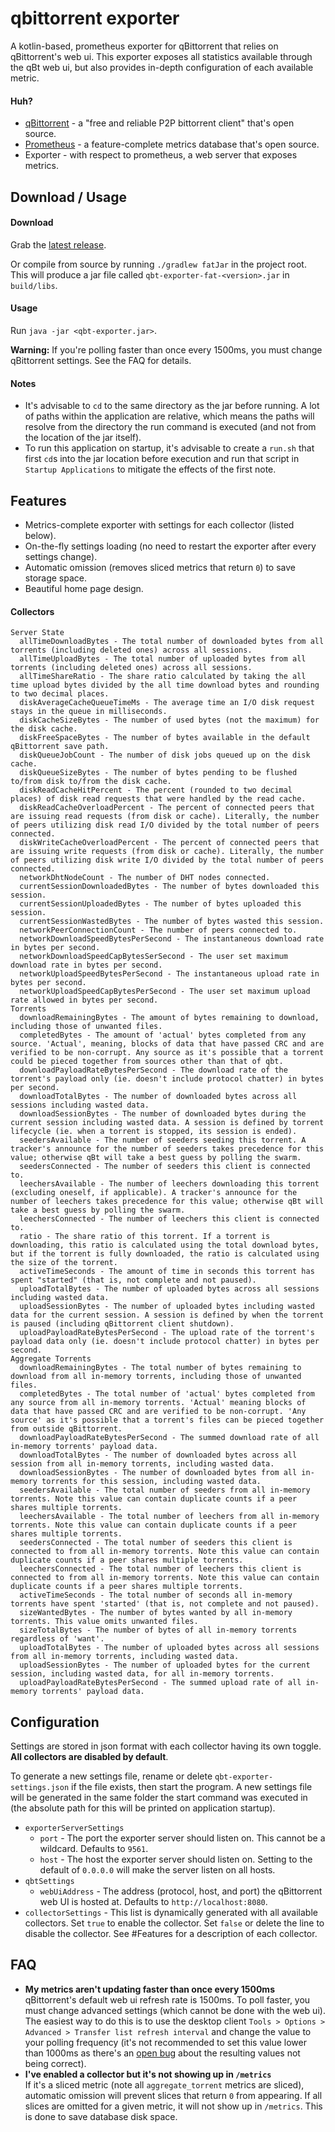 # qbittorrent exporter
A kotlin-based, prometheus exporter for qBittorrent that relies on qBittorrent's web ui. This
exporter exposes all statistics available through the qBt web ui, but also provides in-depth
configuration of each available metric.

#### Huh?
 - [qBittorrent](https://www.qbittorrent.org/) - a "free and reliable P2P bittorrent client" that's
   open source.
 - [Prometheus](https://prometheus.io/) - a feature-complete metrics database that's open source.
 - Exporter - with respect to prometheus, a web server that exposes metrics.

## Download / Usage
#### Download
Grab the [latest release](https://github.com/fru1tstand/qbittorrent-exporter/releases).

Or compile from source by running `./gradlew fatJar` in the project root. This will produce a jar
file called `qbt-exporter-fat-<version>.jar` in `build/libs`.

#### Usage
Run `java -jar <qbt-exporter.jar>`.

**Warning:** If you're polling faster than once every 1500ms, you must change qBittorrent settings.
See the FAQ for details.

#### Notes
 + It's advisable to `cd` to the same directory as the jar before running. A lot of paths within the
 application are relative, which means the paths will resolve from the directory the run command is
 executed (and not from the location of the jar itself).
 + To run this application on startup, it's advisable to create a `run.sh` that first `cd`s into the
 jar location before execution and run that script in `Startup Applications` to mitigate the effects
 of the first note.

## Features
 + Metrics-complete exporter with settings for each collector (listed below).
 + On-the-fly settings loading (no need to restart the exporter after every settings change).
 + Automatic omission (removes sliced metrics that return `0`) to save storage space.
 + Beautiful home page design.

#### Collectors
```
Server State
  allTimeDownloadBytes - The total number of downloaded bytes from all torrents (including deleted ones) across all sessions.
  allTimeUploadBytes - The total number of uploaded bytes from all torrents (including deleted ones) across all sessions.
  allTimeShareRatio - The share ratio calculated by taking the all time upload bytes divided by the all time download bytes and rounding to two decimal places.
  diskAverageCacheQueueTimeMs - The average time an I/O disk request stays in the queue in milliseconds.
  diskCacheSizeBytes - The number of used bytes (not the maximum) for the disk cache.
  diskFreeSpaceBytes - The number of bytes available in the default qBittorrent save path.
  diskQueueJobCount - The number of disk jobs queued up on the disk cache.
  diskQueueSizeBytes - The number of bytes pending to be flushed to/from disk to/from the disk cache.
  diskReadCacheHitPercent - The percent (rounded to two decimal places) of disk read requests that were handled by the read cache.
  diskReadCacheOverloadPercent - The percent of connected peers that are issuing read requests (from disk or cache). Literally, the number of peers utilizing disk read I/O divided by the total number of peers connected.
  diskWriteCacheOverloadPercent - The percent of connected peers that are issuing write requests (from disk or cache). Literally, the number of peers utilizing disk write I/O divided by the total number of peers connected.
  networkDhtNodeCount - The number of DHT nodes connected.
  currentSessionDownloadedBytes - The number of bytes downloaded this session.
  currentSessionUploadedBytes - The number of bytes uploaded this session.
  currentSessionWastedBytes - The number of bytes wasted this session.
  networkPeerConnectionCount - The number of peers connected to.
  networkDownloadSpeedBytesPerSecond - The instantaneous download rate in bytes per second.
  networkDownloadSpeedCapBytesSerSecond - The user set maximum download rate in bytes per second.
  networkUploadSpeedBytesPerSecond - The instantaneous upload rate in bytes per second.
  networkUploadSpeedCapBytesPerSecond - The user set maximum upload rate allowed in bytes per second.
Torrents
  downloadRemainingBytes - The amount of bytes remaining to download, including those of unwanted files.
  completedBytes - The amount of 'actual' bytes completed from any source. 'Actual', meaning, blocks of data that have passed CRC and are verified to be non-corrupt. Any source as it's possible that a torrent could be pieced together from sources other than that of qbt.
  downloadPayloadRateBytesPerSecond - The download rate of the torrent's payload only (ie. doesn't include protocol chatter) in bytes per second.
  downloadTotalBytes - The number of downloaded bytes across all sessions including wasted data.
  downloadSessionBytes - The number of downloaded bytes during the current session including wasted data. A session is defined by torrent lifecycle (ie. when a torrent is stopped, its session is ended).
  seedersAvailable - The number of seeders seeding this torrent. A tracker's announce for the number of seeders takes precedence for this value; otherwise qBt will take a best guess by polling the swarm.
  seedersConnected - The number of seeders this client is connected to.
  leechersAvailable - The number of leechers downloading this torrent (excluding oneself, if applicable). A tracker's announce for the number of leechers takes precedence for this value; otherwise qBt will take a best guess by polling the swarm.
  leechersConnected - The number of leechers this client is connected to.
  ratio - The share ratio of this torrent. If a torrent is downloading, this ratio is calculated using the total download bytes, but if the torrent is fully downloaded, the ratio is calculated using the size of the torrent.
  activeTimeSeconds - The amount of time in seconds this torrent has spent "started" (that is, not complete and not paused).
  uploadTotalBytes - The number of uploaded bytes across all sessions including wasted data.
  uploadSessionBytes - The number of uploaded bytes including wasted data for the current session. A session is defined by when the torrent is paused (including qBittorrent client shutdown).
  uploadPayloadRateBytesPerSecond - The upload rate of the torrent's payload data only (ie. doesn't include protocol chatter) in bytes per second.
Aggregate Torrents
  downloadRemainingBytes - The total number of bytes remaining to download from all in-memory torrents, including those of unwanted files.
  completedBytes - The total number of 'actual' bytes completed from any source from all in-memory torrents. 'Actual' meaning blocks of data that have passed CRC and are verified to be non-corrupt. 'Any source' as it's possible that a torrent's files can be pieced together from outside qBittorrent.
  downloadPayloadRateBytesPerSecond - The summed download rate of all in-memory torrents' payload data.
  downloadTotalBytes - The number of downloaded bytes across all session from all in-memory torrents, including wasted data.
  downloadSessionBytes - The number of downloaded bytes from all in-memory torrents for this session, including wasted data.
  seedersAvailable - The total number of seeders from all in-memory torrents. Note this value can contain duplicate counts if a peer shares multiple torrents.
  leechersAvailable - The total number of leechers from all in-memory torrents. Note this value can contain duplicate counts if a peer shares multiple torrents.
  seedersConnected - The total number of seeders this client is connected to from all in-memory torrents. Note this value can contain duplicate counts if a peer shares multiple torrents.
  leechersConnected - The total number of leechers this client is connected to from all in-memory torrents. Note this value can contain duplicate counts if a peer shares multiple torrents.
  activeTimeSeconds - The total number of seconds all in-memory torrents have spent 'started' (that is, not complete and not paused).
  sizeWantedBytes - The number of bytes wanted by all in-memory torrents. This value omits unwanted files.
  sizeTotalBytes - The number of bytes of all in-memory torrents regardless of 'want'.
  uploadTotalBytes - The number of uploaded bytes across all sessions from all in-memory torrents, including wasted data.
  uploadSessionBytes - The number of uploaded bytes for the current session, including wasted data, for all in-memory torrents.
  uploadPayloadRateBytesPerSecond - The summed upload rate of all in-memory torrents' payload data.
```

## Configuration
Settings are stored in json format with each collector having its own toggle. **All collectors are
disabled by default**.

To generate a new settings file, rename or delete `qbt-exporter-settings.json` if the file exists,
then start the program. A new settings file will be generated in the same folder the start command
was executed in (the absolute path for this will be printed on application startup).

 + `exporterServerSettings`
   + `port` - The port the exporter server should listen on. This cannot be a wildcard. Defaults to
   `9561`.
   + `host` - The host the exporter server should listen on. Setting to the default of `0.0.0.0`
   will make the server listen on all hosts.
 + `qbtSettings`
   + `webUiAddress` - The address (protocol, host, and port) the qBittorrent web UI is hosted at.
   Defaults to `http://localhost:8080`.
 + `collectorSettings` - This list is dynamically generated with all available collectors. Set
 `true` to enable the collector. Set `false` or delete the line to disable the collector.
 See #Features for a description of each collector.

## FAQ
 + **My metrics aren't updating faster than once every 1500ms**  
   qBittorrent's default web ui refresh rate is 1500ms. To poll faster, you must change advanced
   settings (which cannot be done with the web ui). The easiest way to do this is to use the desktop
   client `Tools > Options > Advanced > Transfer list refresh interval` and change the value to
   your polling frequency (it's not recommended to set this value lower than 1000ms as there's an
   [open bug](https://github.com/qbittorrent/qBittorrent/issues/8346) about the resulting values not
   being correct).
 + **I've enabled a collector but it's not showing up in `/metrics`**  
   If it's a sliced metric (note all `aggregate_torrent` metrics are sliced), automatic omission
   will prevent slices that return `0` from appearing. If all slices are omitted for a given metric,
   it will not show up in `/metrics`. This is done to save database disk space.
